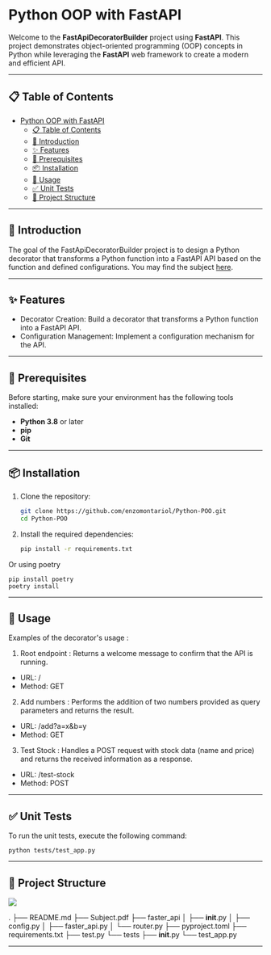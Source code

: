 # Python OOP with FastAPI

Welcome to the **FastApiDecoratorBuilder** project using **FastAPI**. This project demonstrates object-oriented programming (OOP) concepts in Python while leveraging the **FastAPI** web framework to create a modern and efficient API.

---

## 📋 Table of Contents

- [Python OOP with FastAPI](#python-oop-with-fastapi)
  - [📋 Table of Contents](#-table-of-contents)
  - [🌟 Introduction](#-introduction)
  - [✨ Features](#-features)
  - [🔧 Prerequisites](#-prerequisites)
  - [📦 Installation](#-installation)
  - [🚀 Usage](#-usage)
  - [✅ Unit Tests](#-unit-tests)
  - [📁 Project Structure](#-project-structure)
---

## 🌟 Introduction

The goal of the FastApiDecoratorBuilder project is to design a Python decorator that transforms a Python function into a FastAPI API based on the function and defined configurations.
You may find the subject [here](docs/Subject.pdf).

---

## ✨ Features

- Decorator Creation: Build a decorator that transforms a Python function into a FastAPI API.
- Configuration Management: Implement a configuration mechanism for the API.

---

## 🔧 Prerequisites

Before starting, make sure your environment has the following tools installed:

- **Python 3.8** or later
- **pip** 
- **Git** 

---

## 📦 Installation

1. Clone the repository:
   ```bash
   git clone https://github.com/enzomontariol/Python-POO.git
   cd Python-POO

2. Install the required dependencies:
    ```bash
    pip install -r requirements.txt
Or using poetry

    pip install poetry
    poetry install

---

## 🚀 Usage

Examples of the decorator's usage :

1. Root endpoint :  Returns a welcome message to confirm that the API is running.
- URL: /
- Method: GET

2. Add numbers : Performs the addition of two numbers provided as query parameters and returns the result.
- URL: /add?a=x&b=y
- Method: GET

3. Test Stock : Handles a POST request with stock data (name and price) and returns the received information as a response.
- URL: /test-stock
- Method: POST

---

## ✅ Unit Tests

To run the unit tests, execute the following command:

    python tests/test_app.py

---

## 📁 Project Structure

![](docs/file_tree.drawio.svg)

.
├── README.md
├── Subject.pdf
├── faster_api
│   ├── __init__.py
│   ├── config.py
│   ├── faster_api.py
│   └── router.py
├── pyproject.toml
├── requirements.txt
├── test.py
└── tests
    ├── __init__.py
    └── test_app.py

---






